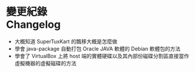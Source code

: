 變更紀錄<br />Changelog
========================
* 大概知道 SuperTuxKart 的飄移大概是怎麼做
* 學會 java-package 自動打包 Oracle JAVA 軟體的 Debian 軟體包的方法
* 學會了 VirtualBox 上將 host 端的實體硬碟以及其內部份磁碟分割區直接當作虛擬機器的虛擬磁碟的方法